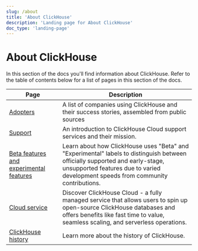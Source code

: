 ```yaml
---
slug: /about
title: 'About ClickHouse'
description: 'Landing page for About ClickHouse'
doc_type: 'landing-page'
---
```


# About ClickHouse

In this section of the docs you'll find information about ClickHouse. Refer to
the table of contents below for a list of pages in this section of the docs.

| Page                                                                       | Description                                                                                                                                                                                                       |
|----------------------------------------------------------------------------|-------------------------------------------------------------------------------------------------------------------------------------------------------------------------------------------------------------------|            
| [Adopters](/about-us/adopters)                                             | A list of companies using ClickHouse and their success stories, assembled from public sources                                                                                                                     |
| [Support](/about-us/support)                                               | An introduction to ClickHouse Cloud support services and their mission.                                                                                                                                           |
| [Beta features and experimental features](/beta-and-experimental-features) | Learn about how ClickHouse uses "Beta" and "Experimental" labels to distinguish between officially supported and early-stage, unsupported features due to varied development speeds from community contributions. |
| [Cloud service](/about-us/cloud)                                           | Discover ClickHouse Cloud - a fully managed service that allows users to spin up open-source ClickHouse databases and offers benefits like fast time to value, seamless scaling, and serverless operations.       |
| [ClickHouse history](/about-us/history)                                    | Learn more about the history of ClickHouse.                                                                                                                                                                       |
